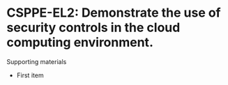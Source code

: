 # CSPPE-EL2:  	Demonstrate the use of security controls in the cloud computing environment. 	 

Supporting materials

* First item